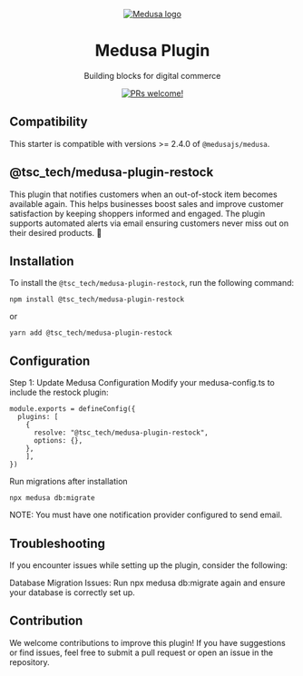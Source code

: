 <p align="center">
  <a href="https://www.medusajs.com">
  <picture>
    <source media="(prefers-color-scheme: dark)" srcset="https://user-images.githubusercontent.com/59018053/229103275-b5e482bb-4601-46e6-8142-244f531cebdb.svg">
    <source media="(prefers-color-scheme: light)" srcset="https://user-images.githubusercontent.com/59018053/229103726-e5b529a3-9b3f-4970-8a1f-c6af37f087bf.svg">
    <img alt="Medusa logo" src="https://user-images.githubusercontent.com/59018053/229103726-e5b529a3-9b3f-4970-8a1f-c6af37f087bf.svg">
    </picture>
  </a>
</p>
<h1 align="center">
  Medusa Plugin
</h1>


<p align="center">
  Building blocks for digital commerce
</p>
<p align="center">
  <a href="https://github.com/medusajs/medusa/blob/master/CONTRIBUTING.md">
    <img src="https://img.shields.io/badge/PRs-welcome-brightgreen.svg?style=flat" alt="PRs welcome!" />
  </a>
</p>

## Compatibility

This starter is compatible with versions >= 2.4.0 of `@medusajs/medusa`. 

## @tsc_tech/medusa-plugin-restock

This plugin that notifies customers when an out-of-stock item becomes available again. This helps businesses boost sales and improve customer satisfaction by keeping shoppers informed and engaged. The plugin supports automated alerts via email ensuring customers never miss out on their desired products. 🚀



## Installation

To install the `@tsc_tech/medusa-plugin-restock`, run the following command:

```
npm install @tsc_tech/medusa-plugin-restock
```
or
```
yarn add @tsc_tech/medusa-plugin-restock
```


## Configuration

Step 1: Update Medusa Configuration Modify your medusa-config.ts to include the restock plugin:

```
module.exports = defineConfig({
  plugins: [
    {
      resolve: "@tsc_tech/medusa-plugin-restock",
      options: {},
    },
    ],
})
```

Run migrations after installation

```
npx medusa db:migrate
```

NOTE: You must have one notification provider configured to send email.

## Troubleshooting

If you encounter issues while setting up the plugin, consider the following:

Database Migration Issues: Run npx medusa db:migrate again and ensure your database is correctly set up.


## Contribution

We welcome contributions to improve this plugin! If you have suggestions or find issues, feel free to submit a pull request or open an issue in the repository.